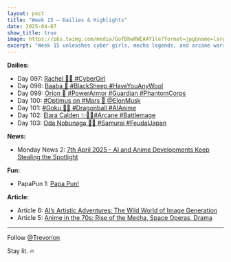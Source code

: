 ```yaml
---
layout: post
title: "Week 15 – Dailies & Highlights"
date: 2025-04-07
show_title: true
image: https://pbs.twimg.com/media/GofBhwRWEAAY1le?format=jpg&name=large
excerpt: "Week 15 unleashes cyber girls, mecha legends, and arcane warriors, plus Goku and Optimus on Mars. Articles explore AI art and 70s anime. News, puns, and pixel magic await. Follow @Trevorion for the drop. 🔥"
---
```



**Dailies:**
- Day 097: [Rachel 🤷‍♀️ #CyberGirl](https://x.com/Trevorion/status/1909240175378522484)
- Day 098: [Baaba 🐏 #BlackSheep #HaveYouAnyWool](https://x.com/Trevorion/status/1909578051752546469)
- Day 099: [Orion 🦾 #PowerArmor #Guardian #PhantomCorps](https://x.com/Trevorion/status/1909947794921505207)
- Day 100: [#Optimus on #Mars 🦾 @ElonMusk](https://x.com/Trevorion/status/1910278918000493017)
- Day 101: [#Goku 🐉🔮 #Dragonball #AIAnime](https://x.com/Trevorion/status/1910719113242046857)
- Day 102: [Elara Calden ✨🧙‍♀️#Arcane #Battlemage](https://x.com/Trevorion/status/1911081346304188434)
- Day 103: [Oda Nobunaga 👹🗾 #Samurai #FeudalJapan](https://x.com/Trevorion/status/1911468656757797287)

**News:**  
- Monday News 2: [7th April 2025 - AI and Anime Developments Keep Stealing the Spotlight](https://x.com/Trevorion/status/1909128541708386642)

**Fun:**  
- PapaPun 1: [Papa Pun!](https://x.com/Trevorion/status/1916849209413701672/photo/1)

**Article:**  
- Article 6: [AI’s Artistic Adventures: The Wild World of Image Generation](https://x.com/Trevorion/status/1910710602709848271)
- Article 5: [Anime in the 70s:  Rise of the Mecha, Space Operas, Drama](https://x.com/Trevorion/status/1909850980415340628)

---
Follow [@Trevorion](https://x.com/Trevorion)

Stay lit. 🔥
